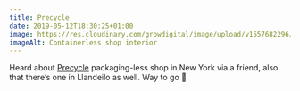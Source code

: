 ```yaml
---
title: Precycle
date: 2019-05-12T18:30:25+01:00
image: https://res.cloudinary.com/growdigital/image/upload/v1557682296/precycle-190512.png
imageAlt: Containerless shop interior
---
```


Heard about [Precycle](https://www.precyclenyc.com) packaging-less shop in New York via a friend, also that there’s one in Llandeilo as well. Way to go 🙂

